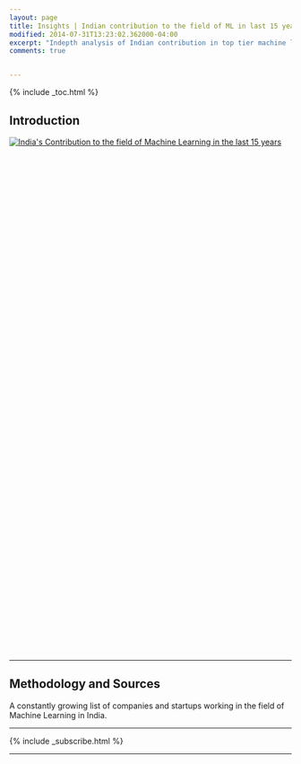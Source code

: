 ```yaml
---
layout: page
title: Insights | Indian contribution to the field of ML in last 15 years
modified: 2014-07-31T13:23:02.362000-04:00
excerpt: "Indepth analysis of Indian contribution in top tier machine learning related conferences in the last 15 years"
comments: true


---
```


{% include _toc.html %}

## Introduction

<script type='text/javascript' src='https://public.tableau.com/javascripts/api/viz_v1.js'></script><div class='tableauPlaceholder' style='width: 654px; height: 919px;'><noscript><a href='http:&#47;&#47;research.aspiringminds.com'><img alt='India&#39;s Contribution to the field of Machine Learning in the last 15 years ' src='https:&#47;&#47;public.tableau.com&#47;static&#47;images&#47;In&#47;IndiascontributionMachineLearning&#47;india&#47;1_rss.png' style='border: none' /></a></noscript><object class='tableauViz' width='654' height='919' style='display:none;'><param name='host_url' value='https%3A%2F%2Fpublic.tableau.com%2F' /> <param name='site_root' value='' /><param name='name' value='IndiascontributionMachineLearning&#47;india' /><param name='tabs' value='no' /><param name='toolbar' value='no' /><param name='static_image' value='https:&#47;&#47;public.tableau.com&#47;static&#47;images&#47;In&#47;IndiascontributionMachineLearning&#47;india&#47;1.png' /> <param name='animate_transition' value='yes' /><param name='display_static_image' value='yes' /><param name='display_spinner' value='yes' /><param name='display_overlay' value='yes' /><param name='display_count' value='yes' /><param name='showVizHome' value='no' /><param name='showTabs' value='y' /><param name='bootstrapWhenNotified' value='true' /></object></div>


---

## Methodology and Sources
A constantly growing list of companies and startups working in the field of Machine Learning in India.

---

{% include _subscribe.html %}

---